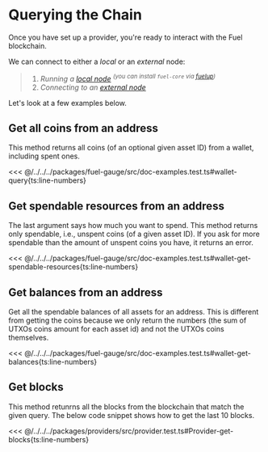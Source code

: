 # Querying the Chain

Once you have set up a provider, you're ready to interact with the Fuel blockchain.

We can connect to either a _*local*_ or an _*external*_ node:

> 1. _Running a [local node](http://fuelbook.fuel.network/master/for-developers/running-a-local-node.html) <sup>(you can install `fuel-core` via [fuelup](http://install.fuel.network/master/installation/index.html))</sup>_
> 1. _Connecting to an [external node](./connecting-to-an-external-node.md)_

Let's look at a few examples below.

## Get all coins from an address

This method returns all coins (of an optional given asset ID) from a wallet, including spent ones.

<<< @/../../../packages/fuel-gauge/src/doc-examples.test.ts#wallet-query{ts:line-numbers}

## Get spendable resources from an address

The last argument says how much you want to spend. This method returns only spendable, i.e., unspent coins (of a given asset ID). If you ask for more spendable than the amount of unspent coins you have, it returns an error.

<<< @/../../../packages/fuel-gauge/src/doc-examples.test.ts#wallet-get-spendable-resources{ts:line-numbers}

## Get balances from an address

Get all the spendable balances of all assets for an address. This is different from getting the coins because we only return the numbers (the sum of UTXOs coins amount for each asset id) and not the UTXOs coins themselves.

<<< @/../../../packages/fuel-gauge/src/doc-examples.test.ts#wallet-get-balances{ts:line-numbers}

## Get blocks

This method retunrns all the blocks from the blockchain that match the given query. The below code snippet shows how to get the last 10 blocks.

<<< @/../../../packages/providers/src/provider.test.ts#Provider-get-blocks{ts:line-numbers}
